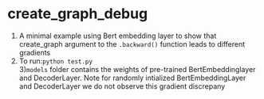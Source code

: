 # create_graph_debug
1) A minimal example using Bert embedding layer to show that create_graph argument to the `.backward()` function leads to different gradients <br/>
2) To run:`python test.py` <br/>
3)`models` folder contains the weights of pre-trained BertEmbeddinglayer and DecoderLayer. Note for randomly intialized BertEmbeddingLayer and DecoderLayer we do not observe this gradient discrepany<br/>
